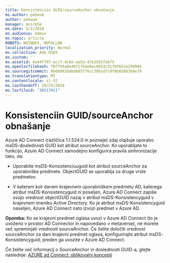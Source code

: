 ```yaml
---
title: Konsistenciin GUID/sourceAnchor obnašanje
ms.author: pebaum
author: pebaum
manager: mnirkhe
ms.date: 5/2/2018
ms.audience: Admin
ms.topic: article
ROBOTS: NOINDEX, NOFOLLOW
localization_priority: Normal
ms.collection: Adm_O365
ms.custom: ''
ms.assetid: 6a44f797-acc7-4cbe-aa5a-47e2581fabf5
ms.openlocfilehash: f0ff94a8e46f1fb4e0ac8653c51f8f651e29498b
ms.sourcegitcommit: 0b06093dabd685f76cc39b1d7c0f8b03883b6e79
ms.translationtype: MT
ms.contentlocale: sl-SI
ms.lasthandoff: 10/25/2019
ms.locfileid: "36517011"
---
```

# <a name="consistencyguid--sourceanchor-behavior"></a>Konsistenciin GUID/sourceAnchor obnašanje

Azure AD Connect (različica 1.1.524.0 in pozneje) zdaj olajšuje uporabo msDS-doslednosti GUID kot atribut sourceAnchor. Ko uporabljate to funkcijo, Azure AD Connect samodejno konfigurira pravila sinhronizacije tako, da:
  
- Uporabite msDS-Konsistenciuuguid kot atribut sourceAnchor za uporabniške predmete. ObjectGUID se uporablja za druge vrste predmetov.
    
- V katerem koli danem krajevnem uporabniškem predmetu AD, katerega atribut msDS-Konsistencyguid ni poseljen, Azure AD Connect zapiše svojo vrednost objectGUID nazaj v atribut msDS-Konsistencyguid v krajevnem imeniku Active Directory. Ko je atribut msDS-Konsistencyguid naseljen, Azure AD Connect nato izvozi predmet v Azure AD.
    
 **Opomba:** Ko se krajevni predmet oglasa uvozi v Azure AD Connect (to je uvoženo v prostor AD Connector in napovedano v metaverse), ne morete več spreminjati vrednosti sourceAnchor. Če želite določiti vrednost sourceAnchor za dani krajevni predmet oglasa, konfigurirajte atribut msDS-Konsistencyguid, preden ga uvozite v Azure AD Connect. 
  
Če želite več informacij o SourceAnchor in doslednosti GUID-a, glejte naslednje: [AZURE ad Connect: oblikovalni koncepti](https://docs.microsoft.com/azure/active-directory/connect/active-directory-aadconnect-design-concepts)
  

